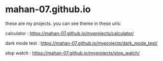 # mahan-07.github.io
these are my projects.
you can see theme in these urls:

calculator : https://mahan-07.github.io/myprojects/calculator/

dark mode test : https://mahan-07.github.io/myprojects/dark_mode_test/

stop watch : https://mahan-07.github.io/myprojects/stop_watch/
